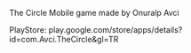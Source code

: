The Circle Mobile game made by Onuralp Avci

PlayStore: play.google.com/store/apps/details?id=com.Avci.TheCircle&gl=TR
